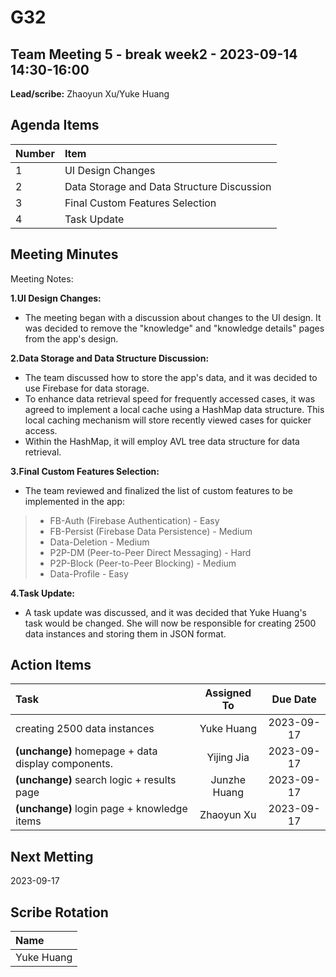 # G32

## Team Meeting 5 - break week2  - 2023-09-14 14:30-16:00


**Lead/scribe:** Zhaoyun Xu/Yuke Huang

## Agenda Items
| Number   | Item                                       |
|:---------|:-------------------------------------------|
| 1 | UI Design Changes                          |
| 2 | Data Storage and Data Structure Discussion |
| 3 | Final Custom Features Selection            |
| 4 | Task Update                                |

## Meeting Minutes
Meeting Notes:

**1.UI Design Changes:**

- The meeting began with a discussion about changes to the UI design. It was decided to remove the "knowledge" and "knowledge details" pages from the app's design.

**2.Data Storage and Data Structure Discussion:**

- The team discussed how to store the app's data, and it was decided to use Firebase for data storage.
- To enhance data retrieval speed for frequently accessed cases, it was agreed to implement a local cache using a HashMap data structure. This local caching mechanism will store recently viewed cases for quicker access.
- Within the HashMap, it will employ AVL tree data structure for data retrieval.

**3.Final Custom Features Selection:**

- The team reviewed and finalized the list of custom features to be implemented in the app:

>- FB-Auth (Firebase Authentication) - Easy
>- FB-Persist (Firebase Data Persistence) - Medium
>- Data-Deletion - Medium
>- P2P-DM (Peer-to-Peer Direct Messaging) - Hard
>- P2P-Block (Peer-to-Peer Blocking) - Medium
>- Data-Profile - Easy

**4.Task Update:**

- A task update was discussed, and it was decided that Yuke Huang's task would be changed. She will now be responsible for creating 2500 data instances and storing them in JSON format.


## Action Items
| Task                                               | Assigned To  |   Due Date   |
|:---------------------------------------------------|:------------:|:------------:|
| creating 2500 data instances                       |  Yuke Huang  |  2023-09-17  |
| **(unchange)** homepage + data display components. |  Yijing Jia  |  2023-09-17  |
| **(unchange)** search logic + results page         | Junzhe Huang | 2023-09-17  |
| **(unchange)** login page + knowledge items        |  Zhaoyun Xu  |  2023-09-17  |


## Next Metting
2023-09-17

## Scribe Rotation
| Name |
|:-----|
|Yuke Huang|


